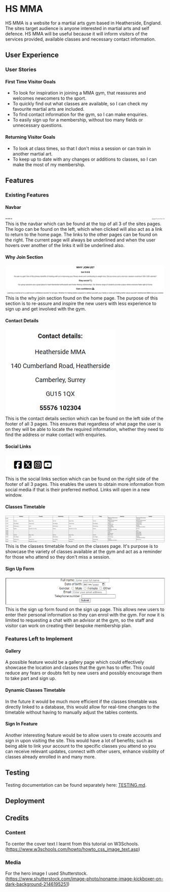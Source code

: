 # HS MMA

HS MMA is a website for a martial arts gym based in Heatherside, England. The sites target audience is anyone interested in martial arts and self defence. HS MMA will be useful because it will inform visitors of the services provided, available classes and necessary contact information.

## User Experience

### User Stories

#### First Time Visitor Goals

- To look for inspiration in joining a MMA gym, that reassures and welcomes newcomers to the sport.
- To quickly find out what classes are available, so I can check my favourite martial arts are included.
- To find contact information for the gym, so I can make enquiries.
- To easily sign up for a membership, without too many fields or unnecessary questions.

#### Returning Visitor Goals

- To look at class times, so that I don't miss a session or can train in another martial art.
- To keep up to date with any changes or additions to classes, so I can make the most of my membership.

## Features

### Existing Features

#### Navbar

![Navbar](assets/images/navbar.png)
This is the navbar which can be found at the top of all 3 of the sites pages. The logo can be found on the left, which when clicked will also act as a link to return to the home page. The links to the other pages can be found on the right. The current page will always be underlined and when the user hovers over another of the links it will be underlined also.

#### Why Join Section

![Why-Join](assets/images/why-join.png)
This is the why join section found on the home page. The purpose of this section is to re-assure and inspire the new users with less experience to sign up and get involved with the gym.

#### Contact Details

![Contact-Details](assets/images/contact-details.png)  
This is the contact details section which can be found on the left side of the footer of all 3 pages. This ensures that regardless of what page the user is on they will be able to locate the required information, whether they need to find the address or make contact with enquiries.

#### Social Links

![Social-Links](assets/images/social-links.png)  
This is the social links section which can be found on the right side of the footer of all 3 pages. This enables the users to obtain more information from social media if that is their preferred method. Links will open in a new window.

#### Classes Timetable 

![Classes-Timetable](assets/images/classes-timetable.png)
This is the classes timetable found on the classes page. It's purpose is to showcase the variety of classes available at the gym and act as a reminder for those who attend so they don't miss a session.

#### Sign Up Form

![Sign-Up-Form](assets/images/sign-up-form.png)  
This is the sign up form found on the sign up page. This allows new users to enter their personal information so they can enrol with the gym. For now it is limited to requesting a chat with an advisor at the gym, so the staff and visitor can work on creating their bespoke membership plan.

### Features Left to Implement

#### Gallery

A possible feature would be a gallery page which could effectively showcase the location and classes that the gym has to offer. This could reduce any fears or doubts felt by new users and possibly encourage them to take part and sign up.

#### Dynamic Classes Timetable

In the future it would be much more efficient if the classes timetable was directly linked to a database, this would allow for real-time changes to the timetable without having to manually adjust the tables contents.

#### Sign In Feature

Another interesting feature would be to allow users to create accounts and sign in upon visiting the site. This would have a lot of benefits; such as being able to link your account to the specific classes you attend so you can receive relevant updates, connect with other users, enhance visibility of classes already enrolled in and many more.

## Testing

Testing documentation can be found separately here: [TESTING.md](TESTING.md).

## Deployment

## Credits

### Content

To center the cover text I learnt from this tutorial on W3Schools. (https://www.w3schools.com/howto/howto_css_image_text.asp)

### Media

For the hero image I used Shutterstock. (https://www.shutterstock.com/image-photo/noname-image-kickboxer-on-dark-background-2146195251)
